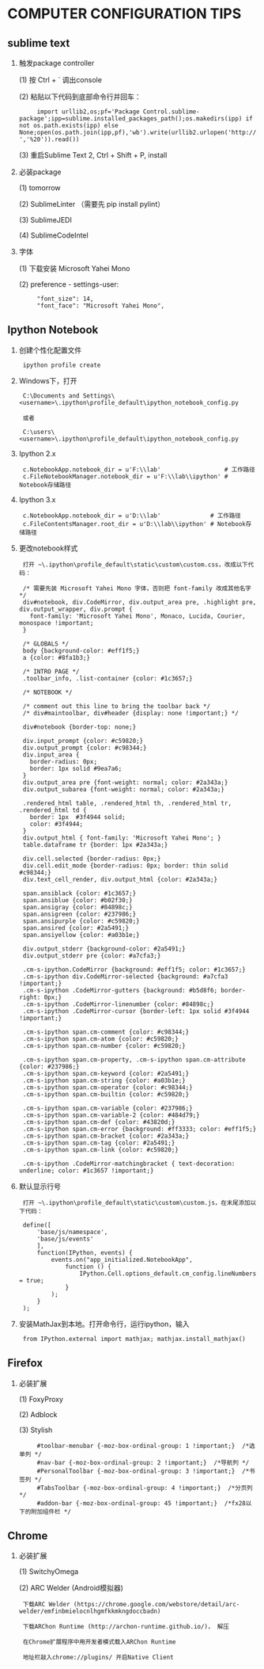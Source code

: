 COMPUTER CONFIGURATION TIPS
=============================

sublime text
----------------

1. 触发package controller

    (1) 按 Ctrl + ` 调出console

    (2) 粘贴以下代码到底部命令行并回车：
        
            import urllib2,os;pf='Package Control.sublime-package';ipp=sublime.installed_packages_path();os.makedirs(ipp) if not os.path.exists(ipp) else None;open(os.path.join(ipp,pf),'wb').write(urllib2.urlopen('http://sublime.wbond.net/'+pf.replace(' ','%20')).read())

    (3) 重启Sublime Text 2, Ctrl + Shift + P, install

2. 必装package

    (1) tomorrow

    (2) SublimeLinter （需要先 pip install pylint）

    (3) SublimeJEDI

    (4) SublimeCodeIntel

3. 字体

    (1) 下载安装 Microsoft Yahei Mono

    (2) preference - settings-user:

            "font_size": 14,
            "font_face": "Microsoft Yahei Mono",

Ipython Notebook
------------------

1. 创建个性化配置文件

        ipython profile create

2. Windows下，打开
    
        C:\Documents and Settings\<username>\.ipython\profile_default\ipython_notebook_config.py

        或者

        C:\users\<username>\.ipython\profile_default\ipython_notebook_config.py

3. Ipython 2.x

        c.NotebookApp.notebook_dir = u'F:\\lab'                  # 工作路径
        c.FileNotebookManager.notebook_dir = u'F:\\lab\\ipython' # Notebook存储路径

4. Ipython 3.x

        c.NotebookApp.notebook_dir = u'D:\\lab'              # 工作路径
        c.FileContentsManager.root_dir = u'D:\\lab\\ipython' # Notebook存储路径

5. 更改notebook样式

        打开 ~\.ipython\profile_default\static\custom\custom.css，改成以下代码：

        /* 需要先装 Microsoft Yahei Mono 字体，否则把 font-family 改成其他名字 */
        div#notebook, div.CodeMirror, div.output_area pre, .highlight pre, div.output_wrapper, div.prompt {
          font-family: 'Microsoft Yahei Mono', Monaco, Lucida, Courier, monospace !important;
        }

        /* GLOBALS */
        body {background-color: #eff1f5;}
        a {color: #8fa1b3;}

        /* INTRO PAGE */
        .toolbar_info, .list-container {color: #1c3657;}

        /* NOTEBOOK */

        /* comment out this line to bring the toolbar back */
        /* div#maintoolbar, div#header {display: none !important;} */

        div#notebook {border-top: none;}

        div.input_prompt {color: #c59820;}
        div.output_prompt {color: #c98344;}
        div.input_area {
          border-radius: 0px;
          border: 1px solid #9ea7a6;
        }
        div.output_area pre {font-weight: normal; color: #2a343a;}
        div.output_subarea {font-weight: normal; color: #2a343a;}

        .rendered_html table, .rendered_html th, .rendered_html tr, .rendered_html td {
          border: 1px  #3f4944 solid;
          color: #3f4944;
        }
        div.output_html { font-family: 'Microsoft Yahei Mono'; }
        table.dataframe tr {border: 1px #2a343a;}

        div.cell.selected {border-radius: 0px;}
        div.cell.edit_mode {border-radius: 0px; border: thin solid #c98344;}
        div.text_cell_render, div.output_html {color: #2a343a;}

        span.ansiblack {color: #1c3657;}
        span.ansiblue {color: #b02f30;}
        span.ansigray {color: #84898c;}
        span.ansigreen {color: #237986;}
        span.ansipurple {color: #c59820;}
        span.ansired {color: #2a5491;}
        span.ansiyellow {color: #a03b1e;}

        div.output_stderr {background-color: #2a5491;}
        div.output_stderr pre {color: #a7cfa3;}

        .cm-s-ipython.CodeMirror {background: #eff1f5; color: #1c3657;}
        .cm-s-ipython div.CodeMirror-selected {background: #a7cfa3 !important;}
        .cm-s-ipython .CodeMirror-gutters {background: #b5d8f6; border-right: 0px;}
        .cm-s-ipython .CodeMirror-linenumber {color: #84898c;}
        .cm-s-ipython .CodeMirror-cursor {border-left: 1px solid #3f4944 !important;}

        .cm-s-ipython span.cm-comment {color: #c98344;}
        .cm-s-ipython span.cm-atom {color: #c59820;}
        .cm-s-ipython span.cm-number {color: #c59820;}

        .cm-s-ipython span.cm-property, .cm-s-ipython span.cm-attribute {color: #237986;}
        .cm-s-ipython span.cm-keyword {color: #2a5491;}
        .cm-s-ipython span.cm-string {color: #a03b1e;}
        .cm-s-ipython span.cm-operator {color: #c98344;}
        .cm-s-ipython span.cm-builtin {color: #c59820;}

        .cm-s-ipython span.cm-variable {color: #237986;}
        .cm-s-ipython span.cm-variable-2 {color: #484d79;}
        .cm-s-ipython span.cm-def {color: #43820d;}
        .cm-s-ipython span.cm-error {background: #ff3333; color: #eff1f5;}
        .cm-s-ipython span.cm-bracket {color: #2a343a;}
        .cm-s-ipython span.cm-tag {color: #2a5491;}
        .cm-s-ipython span.cm-link {color: #c59820;}

        .cm-s-ipython .CodeMirror-matchingbracket { text-decoration: underline; color: #1c3657 !important;}

6. 默认显示行号

        打开 ~\.ipython\profile_default\static\custom\custom.js，在末尾添加以下代码：

        define([
            'base/js/namespace',
            'base/js/events'
            ], 
            function(IPython, events) {
                events.on("app_initialized.NotebookApp", 
                    function () {
                        IPython.Cell.options_default.cm_config.lineNumbers = true;
                    }
                );
            }
        );

7. 安装MathJax到本地。打开命令行，运行ipython，输入

        from IPython.external import mathjax; mathjax.install_mathjax()

Firefox
------------

1. 必装扩展

    (1) FoxyProxy

    (2) Adblock

    (3) Stylish

            #toolbar-menubar {-moz-box-ordinal-group: 1 !important;}  /*选单列 */
            #nav-bar {-moz-box-ordinal-group: 2 !important;}  /*导航列 */
            #PersonalToolbar {-moz-box-ordinal-group: 3 !important;}  /*书签列 */
            #TabsToolbar {-moz-box-ordinal-group: 4 !important;}  /*分页列 */
            #addon-bar {-moz-box-ordinal-group: 45 !important;}  /*fx28以下的附加组件栏 */

Chrome
-------------

1. 必装扩展
    
    (1) SwitchyOmega

    (2) ARC Welder (Android模拟器)

        下载ARC Welder (https://chrome.google.com/webstore/detail/arc-welder/emfinbmielocnlhgmfkkmkngdoccbadn)

        下载ARChon Runtime (http://archon-runtime.github.io/)， 解压

        在Chrome扩展程序中用开发者模式载入ARChon Runtime

        地址栏敲入chrome://plugins/ 开启Native Client